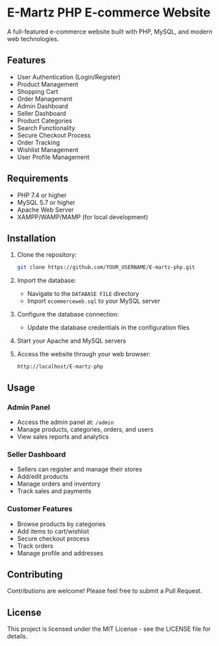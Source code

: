 # E-Martz PHP E-commerce Website

A full-featured e-commerce website built with PHP, MySQL, and modern web technologies.

## Features

- User Authentication (Login/Register)
- Product Management
- Shopping Cart
- Order Management
- Admin Dashboard
- Seller Dashboard
- Product Categories
- Search Functionality
- Secure Checkout Process
- Order Tracking
- Wishlist Management
- User Profile Management

## Requirements

- PHP 7.4 or higher
- MySQL 5.7 or higher
- Apache Web Server
- XAMPP/WAMP/MAMP (for local development)

## Installation

1. Clone the repository:
   ```bash
   git clone https://github.com/YOUR_USERNAME/E-martz-php.git
   ```

2. Import the database:
   - Navigate to the `DATABASE FILE` directory
   - Import `ecommerceweb.sql` to your MySQL server

3. Configure the database connection:
   - Update the database credentials in the configuration files

4. Start your Apache and MySQL servers

5. Access the website through your web browser:
   ```
   http://localhost/E-martz-php
   ```

## Usage

### Admin Panel
- Access the admin panel at: `/admin`
- Manage products, categories, orders, and users
- View sales reports and analytics

### Seller Dashboard
- Sellers can register and manage their stores
- Add/edit products
- Manage orders and inventory
- Track sales and payments

### Customer Features
- Browse products by categories
- Add items to cart/wishlist
- Secure checkout process
- Track orders
- Manage profile and addresses

## Contributing

Contributions are welcome! Please feel free to submit a Pull Request.

## License

This project is licensed under the MIT License - see the LICENSE file for details.